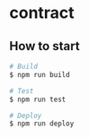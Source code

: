 # contract

## How to start

```bash
# Build
$ npm run build

# Test
$ npm run test

# Deploy
$ npm run deploy
```
